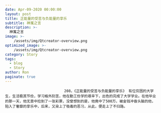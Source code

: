 ```yaml
---
date: Apr-09-2020 00:00:00
layout: post
title: 正能量的受苦与负能量的享乐
subtitle: 神寓之言
description: >-
  神寓之言
image: >-
    /assets/img/Qtcreator-overview.png
optimized_image: >-
    /assets/img/Qtcreator-overview.png
category: Story
tags:
  - blog
  - Story
author: Ron
paginate: true
---
```


							　　208，《正能量的受苦与负能量的享乐》 有位穷困的大学生，生活极其节俭，学习格外刻苦，他在勤工俭学的艰辛下，出色的完成了大学学业。在他毕业的那一天，他无意中捡到了一张彩票，没曾想到的是，他竟中了500万，被金钱冲昏头脑的他，陷入了奢靡的享乐中，后来，又染上了吸毒的恶习，从此，便走上了不归路。
							
							
						